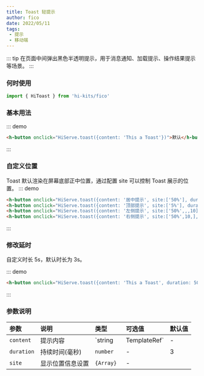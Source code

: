 ```yaml
---
title: Toast 轻提示
author: fico
date: 2022/05/11
tags:
 - 提示
 - 移动端
---
```

::: tip
在页面中间弹出黑色半透明提示，用于消息通知、加载提示、操作结果提示等场景。
:::

### 何时使用
```ts
import { HiToast } from 'hi-kits/fico'
```
### 基本用法

::: demo
```html
<h-button onclick="HiServe.toast({content: 'This a Toast'})">默认</h-button>

```
:::

### 自定义位置
Toast 默认渲染在屏幕底部正中位置，通过配置 site 可以控制 Toast 展示的位置。
::: demo
```html
<h-button onclick="HiServe.toast({content: '居中提示', site:['50%'], duration: 1000})">居中提示</h-button>
<h-button onclick="HiServe.toast({content: '顶部提示', site:['5%'], duration: 1000})">顶部提示</h-button>
<h-button onclick="HiServe.toast({content: '左侧提示', site:['50%',,,10], duration: 1000})">左侧提示</h-button>
<h-button onclick="HiServe.toast({content: '右侧提示', site:['50%',10,], duration: 1000})">右侧提示</h-button>
```
:::

### 修改延时
自定义时长 5s，默认时长为 3s。

::: demo
```html
<h-button onclick="HiServe.toast({content: 'This a Toast', duration: 5000})">5秒后自动消失</h-button>

```
:::
### 参数说明

|参数|说明|类型|可选值|默认值
|:--|:--|:--|:-----|:---
| `content`| 提示内容| `string | TemplateRef`| - | -
| `duration`| 持续时间(毫秒)| `number` |-	| 3
| `site`| 显示位置信息设置 |  `{Array} `|-	| 
